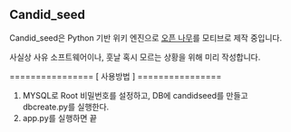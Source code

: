 ## Candid_seed

Candid_seed은 Python 기반 위키 엔진으로 [오픈 나무](https://github.com/2du/openNAMU)를 모티브로 제작 중입니다.

사실상 사유 소프트웨어이나, 훗날 혹시 모르는 상황을 위해 미리 작성합니다.

================ [ 사용방법 ] ================
1. MYSQL로 Root 비밀번호를 설정하고, DB에 candidseed를 만들고 dbcreate.py를 실행한다.
2. app.py를 실행하면 끝
